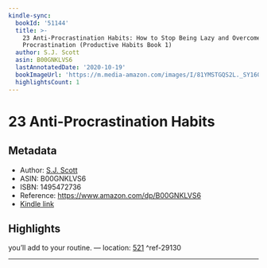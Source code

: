 ```yaml
---
kindle-sync:
  bookId: '51144'
  title: >-
    23 Anti-Procrastination Habits: How to Stop Being Lazy and Overcome Your
    Procrastination (Productive Habits Book 1)
  author: S.J. Scott
  asin: B00GNKLVS6
  lastAnnotatedDate: '2020-10-19'
  bookImageUrl: 'https://m.media-amazon.com/images/I/81YMSTGQS2L._SY160.jpg'
  highlightsCount: 1
---
```

# 23 Anti-Procrastination Habits
## Metadata
* Author: [S.J. Scott](https://www.amazon.com/S-J-Scott/e/B00D60KTC0/ref=dp_byline_cont_ebooks_1)
* ASIN: B00GNKLVS6
* ISBN: 1495472736
* Reference: https://www.amazon.com/dp/B00GNKLVS6
* [Kindle link](kindle://book?action=open&asin=B00GNKLVS6)

## Highlights
you’ll add to your routine. — location: [521](kindle://book?action=open&asin=B00GNKLVS6&location=521) ^ref-29130

---
